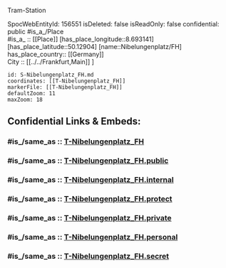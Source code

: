 ﻿---
location:
- 50.12904
- 8.693141
mapmarker: tram
mapzoom:
- 8
- 18
tags:
- geo/station/tram
type: Station
---

Tram-Station

SpocWebEntityId: 156551
isDeleted: false
isReadOnly: false
confidential: public
#is_a_/Place  
#is_a_ :: [[Place]] 
[has_place_longitude::8.693141] 
[has_place_latitude::50.12904] 
[name::Nibelungenplatz/FH] 
has_place_country:: [[Germany]]  
City :: [[../../Frankfurt,Main]] ] 


```leaflet
id: S-Nibelungenplatz_FH.md
coordinates: [[T-Nibelungenplatz_FH]] 
markerFile: [[T-Nibelungenplatz_FH]] 
defaultZoom: 11 
maxZoom: 18
```


## Confidential Links & Embeds: 

### #is_/same_as :: [T-Nibelungenplatz_FH](T-Nibelungenplatz_FH.md) 

### #is_/same_as :: [T-Nibelungenplatz_FH.public](/_public/Earth/Continent/Europe/Europe~Central/Germany/Germany~West/Hessen/counties~Hessen/Frankfurt~Main/Stations-FFM~T/T-Nibelungenplatz_FH.public.md) 

### #is_/same_as :: [T-Nibelungenplatz_FH.internal](/_internal/Earth/Continent/Europe/Europe~Central/Germany/Germany~West/Hessen/counties~Hessen/Frankfurt~Main/Stations-FFM~T/T-Nibelungenplatz_FH.internal.md) 

### #is_/same_as :: [T-Nibelungenplatz_FH.protect](/_protect/Earth/Continent/Europe/Europe~Central/Germany/Germany~West/Hessen/counties~Hessen/Frankfurt~Main/Stations-FFM~T/T-Nibelungenplatz_FH.protect.md) 

### #is_/same_as :: [T-Nibelungenplatz_FH.private](/_private/Earth/Continent/Europe/Europe~Central/Germany/Germany~West/Hessen/counties~Hessen/Frankfurt~Main/Stations-FFM~T/T-Nibelungenplatz_FH.private.md) 

### #is_/same_as :: [T-Nibelungenplatz_FH.personal](/_personal/Earth/Continent/Europe/Europe~Central/Germany/Germany~West/Hessen/counties~Hessen/Frankfurt~Main/Stations-FFM~T/T-Nibelungenplatz_FH.personal.md) 

### #is_/same_as :: [T-Nibelungenplatz_FH.secret](/_secret/Earth/Continent/Europe/Europe~Central/Germany/Germany~West/Hessen/counties~Hessen/Frankfurt~Main/Stations-FFM~T/T-Nibelungenplatz_FH.secret.md)

